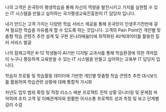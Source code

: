 나의 고객은 온국민이 평생학습을 통해 자신의 역량을 발전시키고 가치를 실현할 수 있는 IT 시스템을 만들고 싶어하는 국가평생교육진흥원의 IT 담당자 입니다.

내가 만드는 고객 가치는 다양한 학습 서비스 제공을 통해 온국민이 인생주기전반에 걸쳐 필요한 학습을 자유롭게 할 수 있도록 하는 것입니다. 
고객의 Pain Point인 개인별 맞춤형 학습 콘텐츠 추천 설계 및 구현
온나라배움터에 최적화된 AI/빅데이터를 활용한 킬러 서비스 발굴


나의 잠재고객은 K-12 학생들이 AI기반 디지털 교과서를 통해 학습환경에 의한 격차없이 누구나 평등하게 교육받을 수 있는 IT 시스템을 만들고 싶어하는 교육부 IT 담당자 입니다.


학습자 프로필 및 학습활동 데이터에 기반한 개인별 맞춤형 학습 콘텐츠 추천
대시보드를 활용하여 학습관련 상황에 대해 통합적 가시화



차년도 업무 범위 확정 및 적정 리소스 배분
프로젝트 진척 상황  모니터링 및 문제점  파악하여 조치
고객 및 이해관계자와 원활한 의사소통
프로젝트 성과 측정 및 보고
단계별 감리 수검